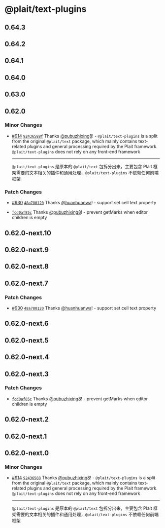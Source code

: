 # @plait/text-plugins

## 0.64.3

## 0.64.2

## 0.64.1

## 0.64.0

## 0.63.0

## 0.62.0

### Minor Changes

-   [#914](https://github.com/worktile/plait/pull/914) [`92436588f`](https://github.com/worktile/plait/commit/92436588fa95557474c8ebc0c282330376622fb4) Thanks [@pubuzhixing8](https://github.com/pubuzhixing8)! - `@plait/text-plugins` is a split from the original `@plait/text` package, which mainly contains text-related plugins and general processing required by the Plait framework. `@plait/text-plugins` does not rely on any front-end framework

    ***

    `@plait/text-plugins` 是原本的 `@plait/text` 包拆分出来，主要包含 Plait 框架需要的文本相关的插件和通用处理，`@plait/text-plugins` 不依赖任何前端框架

### Patch Changes

-   [#930](https://github.com/worktile/plait/pull/930) [`48a780120`](https://github.com/worktile/plait/commit/48a780120c4ed9d2106dc2e153fd30840a1953f2) Thanks [@huanhuanwa](https://github.com/huanhuanwa)! - support set cell text property

*   [`fcd0af85c`](https://github.com/worktile/plait/commit/fcd0af85c695b8ac52cd49388b663a15ce2f8cbf) Thanks [@pubuzhixing8](https://github.com/pubuzhixing8)! - prevent getMarks when editor children is empty

## 0.62.0-next.10

## 0.62.0-next.9

## 0.62.0-next.8

## 0.62.0-next.7

### Patch Changes

-   [#930](https://github.com/worktile/plait/pull/930) [`48a780120`](https://github.com/worktile/plait/commit/48a780120c4ed9d2106dc2e153fd30840a1953f2) Thanks [@huanhuanwa](https://github.com/huanhuanwa)! - support set cell text property

## 0.62.0-next.6

## 0.62.0-next.5

## 0.62.0-next.4

## 0.62.0-next.3

### Patch Changes

-   [`fcd0af85c`](https://github.com/worktile/plait/commit/fcd0af85c695b8ac52cd49388b663a15ce2f8cbf) Thanks [@pubuzhixing8](https://github.com/pubuzhixing8)! - prevent getMarks when editor children is empty

## 0.62.0-next.2

## 0.62.0-next.1

## 0.62.0-next.0

### Minor Changes

-   [#914](https://github.com/worktile/plait/pull/914) [`92436588`](https://github.com/worktile/plait/commit/92436588fa95557474c8ebc0c282330376622fb4) Thanks [@pubuzhixing8](https://github.com/pubuzhixing8)! - `@plait/text-plugins` is a split from the original `@plait/text` package, which mainly contains text-related plugins and general processing required by the Plait framework. `@plait/text-plugins` does not rely on any front-end framework

    ***

    `@plait/text-plugins` 是原本的 `@plait/text` 包拆分出来，主要包含 Plait 框架需要的文本相关的插件和通用处理，`@plait/text-plugins` 不依赖任何前端框架
